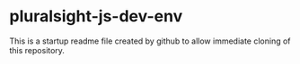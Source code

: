 # pluralsight-js-dev-env

This is a startup readme file created by github to allow immediate cloning of this repository.
